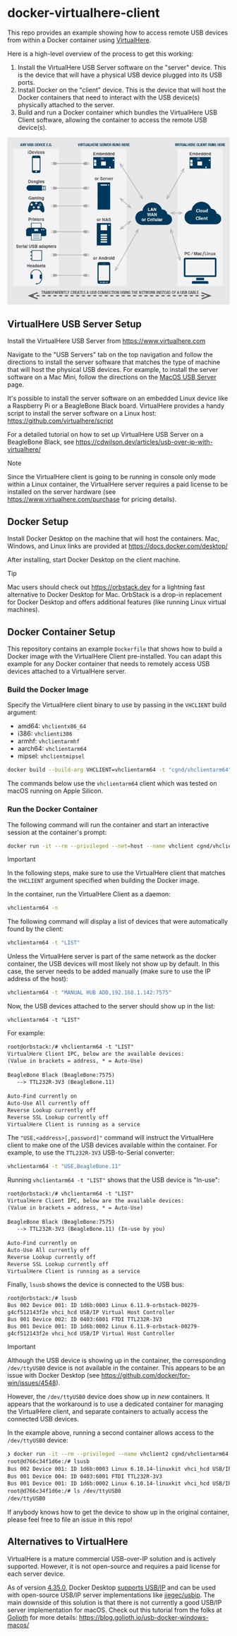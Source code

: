 # docker-virtualhere-client

This repo provides an example showing how to access remote USB devices from within a Docker container using [VirtualHere](https://www.virtualhere.com/).

Here is a high-level overview of the process to get this working:

1. Install the VirtualHere USB Server software on the "server" device. This is the device that will have a physical USB device plugged into its USB ports.
2. Install Docker on the "client" device. This is the device that will host the Docker containers that need to interact with the USB device(s) physically attached to the server.
3. Build and run a Docker container which bundles the VirtualHere USB Client software, allowing the container to access the remote USB device(s).

![VirtualHere-Diagram700](README.assets/VirtualHere-Diagram700.jpg)

## VirtualHere USB Server Setup

Install the VirtualHere USB Server from <https://www.virtualhere.com>

Navigate to the "USB Servers" tab on the top navigation and follow the directions to install the server software that matches the type of machine that will host the physical USB devices. For example, to install the server software on a Mac Mini, follow the directions on the [MacOS USB Server](https://www.virtualhere.com/osx_server_software) page.

It's possible to install the server software on an embedded Linux device like a Raspberry Pi or a BeagleBone Black board. VirtualHere provides a handy script to install the server software on a Linux host: <https://github.com/virtualhere/script>

For a detailed tutorial on how to set up VirtualHere USB Server on a BeagleBone Black, see https://cdwilson.dev/articles/usb-over-ip-with-virtualhere/

> [!NOTE]
> Since the VirtualHere client is going to be running in console only mode within a Linux container, the VirtualHere server requires a paid license to be installed on the server hardware (see <https://www.virtualhere.com/purchase> for pricing details).

## Docker Setup

Install Docker Desktop on the machine that will host the containers. Mac, Windows, and Linux links are provided at <https://docs.docker.com/desktop/>

After installing, start Docker Desktop on the client machine.

> [!TIP]
> Mac users should check out <https://orbstack.dev> for a lightning fast alternative to Docker Desktop for Mac. OrbStack is a drop-in replacement for Docker Desktop and offers additional features (like running Linux virtual machines).

## Docker Container Setup

This repository contains an example `Dockerfile` that shows how to build a Docker image with the VirtualHere Client pre-installed. You can adapt this example for any Docker container that needs to remotely access USB devices attached to a VirtualHere server.

### Build the Docker Image

Specify the VirtualHere client binary to use by passing in the `VHCLIENT` build argument:

- amd64: `vhclientx86_64`
- i386: `vhclienti386`
- armhf: `vhclientarmhf`
- aarch64: `vhclientarm64`
- mipsel: `vhclientmipsel`

```sh
docker build --build-arg VHCLIENT=vhclientarm64 -t "cgnd/vhclientarm64" .
```

The commands below use the `vhclientarm64` client which was tested on macOS running on Apple Silicon.

### Run the Docker Container

The following command will run the container and start an interactive session at the container's prompt:

```sh
docker run -it --rm --privileged --net=host --name vhclient cgnd/vhclientarm64
```

> [!IMPORTANT]
> In the following steps, make sure to use the VirtualHere client that matches the `VHCLIENT` argument specified when building the Docker image.

In the container, run the VirtualHere Client as a daemon:

```sh
vhclientarm64 -n
```

The following command will display a list of devices that were automatically found by the client:

```sh
vhclientarm64 -t "LIST"
```

Unless the VirtualHere server is part of the same network as the docker container, the USB devices will most likely not show up by default. In this case, the server needs to be added manually (make sure to use the IP address of the host):

```sh
vhclientarm64 -t "MANUAL HUB ADD,192.168.1.142:7575"
```

Now, the USB devices attached to the server should show up in the list:

```
vhclientarm64 -t "LIST"
```

For example:

```plaintext
root@orbstack:/# vhclientarm64 -t "LIST"
VirtualHere Client IPC, below are the available devices:
(Value in brackets = address, * = Auto-Use)

BeagleBone Black (BeagleBone:7575)
   --> TTL232R-3V3 (BeagleBone.11)

Auto-Find currently on
Auto-Use All currently off
Reverse Lookup currently off
Reverse SSL Lookup currently off
VirtualHere Client is running as a service
```

The `"USE,<address>[,password]"` command will instruct the VirtualHere client to make one of the USB devices available within the container. For example, to use the `TTL232R-3V3` USB-to-Serial converter:

```sh
vhclientarm64 -t "USE,BeagleBone.11"
```

Running `vhclientarm64 -t "LIST"` shows that the USB device is "In-use":

```
root@orbstack:/# vhclientarm64 -t "LIST"
VirtualHere Client IPC, below are the available devices:
(Value in brackets = address, * = Auto-Use)

BeagleBone Black (BeagleBone:7575)
   --> TTL232R-3V3 (BeagleBone.11) (In-use by you)

Auto-Find currently on
Auto-Use All currently off
Reverse Lookup currently off
Reverse SSL Lookup currently off
VirtualHere Client is running as a service
```

Finally, `lsusb` shows the device is connected to the USB bus:

```
root@orbstack:/# lsusb
Bus 002 Device 001: ID 1d6b:0003 Linux 6.11.9-orbstack-00279-g4cf512143f2e vhci_hcd USB/IP Virtual Host Controller
Bus 001 Device 002: ID 0403:6001 FTDI TTL232R-3V3
Bus 001 Device 001: ID 1d6b:0002 Linux 6.11.9-orbstack-00279-g4cf512143f2e vhci_hcd USB/IP Virtual Host Controller
```

> [!IMPORTANT]
> Although the USB device is showing up in the container, the corresponding `/dev/ttyUSB0` device is not available in the container. This appears to be an issue with Docker Desktop (see <https://github.com/docker/for-win/issues/4548>).
>
> However, the `/dev/ttyUSB0` device does show up in *new* containers. It appears that the workaround is to use a dedicated container for managing the VirtualHere client, and separate containers to actually access the connected USB devices.
>
> In the example above, running a second container allows access to the `/dev/ttyUSB0` device:
>
> ```sh
> ❯ docker run -it --rm --privileged --name vhclient2 cgnd/vhclientarm64
> root@d766c34f1d6e:/# lsusb         
> Bus 002 Device 001: ID 1d6b:0003 Linux 6.10.14-linuxkit vhci_hcd USB/IP Virtual Host Controller
> Bus 001 Device 004: ID 0403:6001 FTDI TTL232R-3V3
> Bus 001 Device 001: ID 1d6b:0002 Linux 6.10.14-linuxkit vhci_hcd USB/IP Virtual Host Controller
> root@d766c34f1d6e:/# ls /dev/ttyUSB0
> /dev/ttyUSB0
> ```
>
> If anybody knows how to get the device to show up in the original container, please feel free to file an issue in this repo!

## Alternatives to VirtualHere

VirtualHere is a mature commercial USB-over-IP solution and is actively supported. However, it is not open-source and requires a paid license for each server device.

As of version [4.35.0](https://docs.docker.com/desktop/release-notes/#4350), Docker Desktop [supports USB/IP](https://docs.docker.com/desktop/features/usbip/) and can be used with open-source USB/IP server implementations like [jiegec/usbip]( https://github.com/jiegec/usbip). The main downside of this solution is that there is not currently a good USB/IP server implementation for macOS. Check out this tutorial from the folks at [Golioth](https://golioth.io/) for more details: https://blog.golioth.io/usb-docker-windows-macos/
